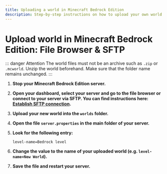 ```yaml
---
title: Uploading a world in Minecraft Bedrock Edition
description: Step-by-step instructions on how to upload your own world in Minecraft Bedrock Edition and configure the server correctly.
---
```


# Upload world in Minecraft Bedrock Edition: File Browser & SFTP

::: danger Attention
The world files must not be an archive such as ```.zip``` or ```.mcworld```. Unzip the world beforehand. Make sure that the folder name remains unchanged.
:::

1. <strong>Stop your Minecraft Bedrock Edition server.</strong>

2. <strong>Open your dashboard, select your server and go to the file browser **or** connect to your server via SFTP. You can find instructions here: [Establish SFTP connection](../establish-sftp-connection.md).</strong>

3. <strong>Upload your new world into the ```worlds``` folder.</strong>

4. <strong>Open the file ```server.properties``` in the main folder of your server.</strong>

5. <strong>Look for the following entry:</strong>

    ```
    level-name=Bedrock level
    ```

6. <strong>Change the value to the name of your uploaded world (e.g. ```level-name=New World```).</strong>

7. <strong>Save the file and restart your server.</strong>

